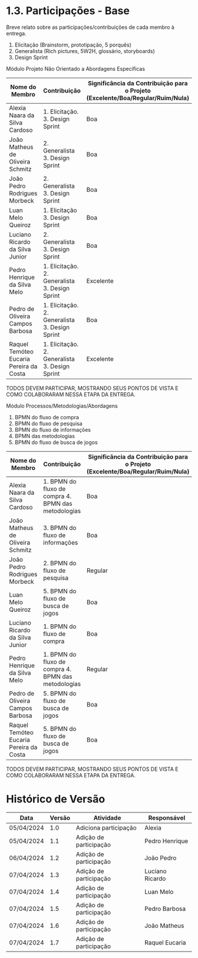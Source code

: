 # 1.3. Participações - Base

Breve relato sobre as participações/contribuições de cada membro à entrega.

1. Elicitação (Brainstorm, prototipação, 5 porquês)
2. Generalista (Rich pictures, 5W2H, glossário, storyboards)
3. Design Sprint

Módulo Projeto Não Orientado a Abordagens Específicas

| Nome do Membro                   | Contribuição                                   | Significância da Contribuição para o Projeto (Excelente/Boa/Regular/Ruim/Nula) |
| -------------------------------- | ---------------------------------------------- | ------------------------------------------------------------------------------ |
| Alexia Naara da Silva Cardoso    | 1. Elicitação. 3. Design Sprint                | Boa                                                                            |
| João Matheus de Oliveira Schmitz | 2. Generalista 3. Design Sprint                | Boa                                                                            |
| João Pedro Rodrigues Morbeck     | 2. Generalista 3. Design Sprint                | Boa                                                                            |
| Luan Melo Queiroz                | 1. Elicitação 3. Design Sprint                 | Boa                                                                            |
| Luciano Ricardo da Silva Junior  | 2. Generalista 3. Design Sprint                | Boa                                                                            |
| Pedro Henrique da Silva Melo     | 1. Elicitação. 2. Generalista 3. Design Sprint | Excelente                                                                      |
| Pedro de Oliveira Campos Barbosa | 1. Elicitação. 2. Generalista 3. Design Sprint | Boa                                                                            |
| Raquel Temóteo Eucaria Pereira da Costa | 1. Elicitação. 2. Generalista 3. Design Sprint | Excelente                                                                            |

TODOS DEVEM PARTICIPAR, MOSTRANDO SEUS PONTOS DE VISTA E COMO COLABORARAM NESSA ETAPA DA ENTREGA.

Módulo Processos/Metodologias/Abordagens

1. BPMN do fluxo de compra
2. BPMN do fluxo de pesquisa
3. BPMN do fluxo de informações
4. BPMN das metodologias
5. BPMN do fluxo de busca de jogos

| Nome do Membro                   | Contribuição                                        | Significância da Contribuição para o Projeto (Excelente/Boa/Regular/Ruim/Nula) |
| -------------------------------- | --------------------------------------------------- | ------------------------------------------------------------------------------ |
| Alexia Naara da Silva Cardoso    | 1. BPMN do fluxo de compra 4. BPMN das metodologias | Boa                                                                            |
| João Matheus de Oliveira Schmitz | 3. BPMN do fluxo de informações                     | Boa                                                                            |
| João Pedro Rodrigues Morbeck     | 2. BPMN do fluxo de pesquisa                        | Regular                                                                        |
| Luan Melo Queiroz                | 5. BPMN do fluxo de busca de jogos                  | Boa                                                                            |
| Luciano Ricardo da Silva Junior  | 1. BPMN do fluxo de compra                          | Boa                                                                            |
| Pedro Henrique da Silva Melo     | 1. BPMN do fluxo de compra 4. BPMN das metodologias | Regular                                                                        |
| Pedro de Oliveira Campos Barbosa | 5. BPMN do fluxo de busca de jogos                           | Boa                                                                            |
| Raquel Temóteo Eucaria Pereira da Costa | 5. BPMN do fluxo de busca de jogos | Boa                                                                            |

TODOS DEVEM PARTICIPAR, MOSTRANDO SEUS PONTOS DE VISTA E COMO COLABORARAM NESSA ETAPA DA ENTREGA.

# Histórico de Versão

| Data       | Versão | Atividade              | Responsável     |
| ---------- | ------ | ---------------------- | --------------- |
| 05/04/2024 | 1.0    | Adiciona participação  | Alexia          |
| 05/04/2024 | 1.1    | Adição de participação | Pedro Henrique  |
| 06/04/2024 | 1.2    | Adição de participação | João Pedro      |
| 07/04/2024 | 1.3    | Adição de participação | Luciano Ricardo |
| 07/04/2024 | 1.4    | Adição de participação | Luan Melo       |
| 07/04/2024 | 1.5    | Adição de participação | Pedro Barbosa   |
| 07/04/2024 | 1.6    | Adição de participação | João Matheus    |
| 07/04/2024 | 1.7    | Adição de participação | Raquel Eucaria    |